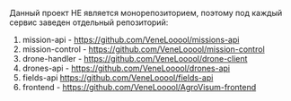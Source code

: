 Данный проект НЕ является монорепозиторием, поэтому под каждый сервис заведен отдельный репозиторий: 

1. mission-api - https://github.com/VeneLooool/missions-api
2. mission-control - https://github.com/VeneLooool/mission-control
3. drone-handler - https://github.com/VeneLooool/drone-client
4. drones-api - https://github.com/VeneLooool/drones-api
5. fields-api https://github.com/VeneLooool/fields-api
6. frontend - https://github.com/VeneLooool/AgroVisum-frontend
